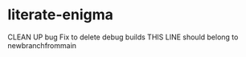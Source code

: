 # literate-enigma
CLEAN UP
bug Fix to delete debug builds
THIS LINE should belong to newbranchfrommain
